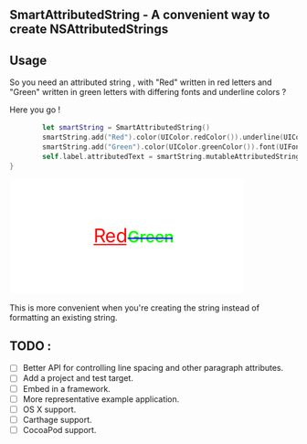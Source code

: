 
## SmartAttributedString -  A convenient way to create NSAttributedStrings

## Usage
So you need an attributed string , with "Red" written in red letters and "Green" written in green letters with differing fonts and underline colors ?

Here you go !

```swift
        let smartString = SmartAttributedString()
        smartString.add("Red").color(UIColor.redColor()).underline(UIColor.redColor())
        smartString.add("Green").color(UIColor.greenColor()).font(UIFont.boldSystemFontOfSize(14)).strikethrough(UIColor.blueColor())
        self.label.attributedText = smartString.mutableAttributedString
}
```

![Example](/example.png)

This is more convenient when you're creating the string instead of formatting an existing string.

## TODO :
- [ ] Better API for controlling line spacing and other paragraph attributes.
- [ ] Add a project and test target.
- [ ] Embed in a framework.
- [ ] More representative example application.
- [ ] OS X support.
- [ ] Carthage support.
- [ ] CocoaPod support.  
